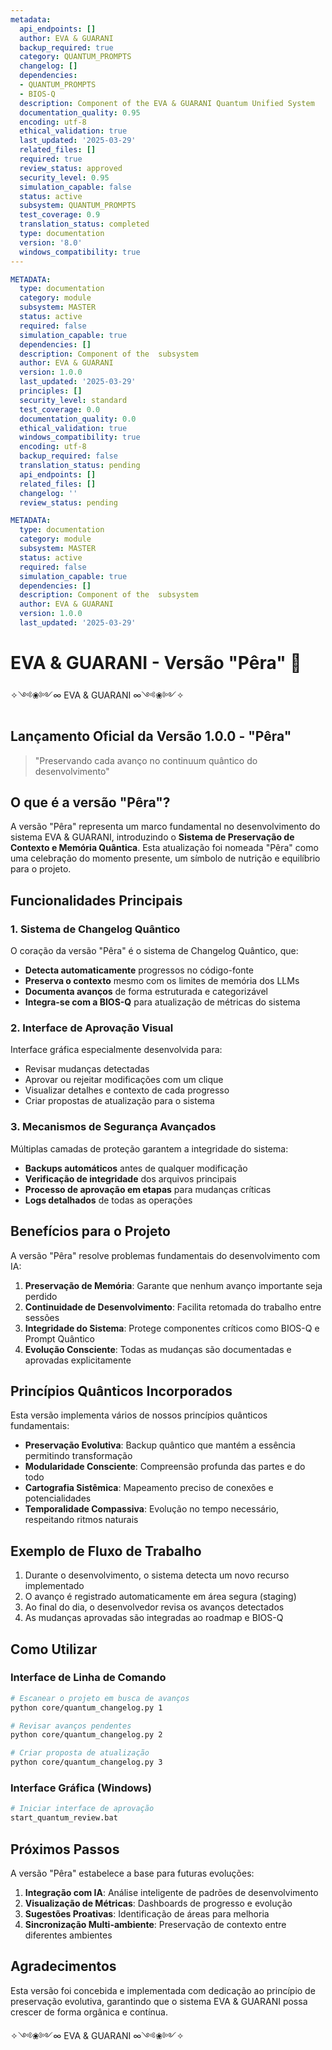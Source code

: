 ```yaml
---
metadata:
  api_endpoints: []
  author: EVA & GUARANI
  backup_required: true
  category: QUANTUM_PROMPTS
  changelog: []
  dependencies:
  - QUANTUM_PROMPTS
  - BIOS-Q
  description: Component of the EVA & GUARANI Quantum Unified System
  documentation_quality: 0.95
  encoding: utf-8
  ethical_validation: true
  last_updated: '2025-03-29'
  related_files: []
  required: true
  review_status: approved
  security_level: 0.95
  simulation_capable: false
  status: active
  subsystem: QUANTUM_PROMPTS
  test_coverage: 0.9
  translation_status: completed
  type: documentation
  version: '8.0'
  windows_compatibility: true
---
```

```yaml
METADATA:
  type: documentation
  category: module
  subsystem: MASTER
  status: active
  required: false
  simulation_capable: true
  dependencies: []
  description: Component of the  subsystem
  author: EVA & GUARANI
  version: 1.0.0
  last_updated: '2025-03-29'
  principles: []
  security_level: standard
  test_coverage: 0.0
  documentation_quality: 0.0
  ethical_validation: true
  windows_compatibility: true
  encoding: utf-8
  backup_required: false
  translation_status: pending
  api_endpoints: []
  related_files: []
  changelog: ''
  review_status: pending
```

```yaml
METADATA:
  type: documentation
  category: module
  subsystem: MASTER
  status: active
  required: false
  simulation_capable: true
  dependencies: []
  description: Component of the  subsystem
  author: EVA & GUARANI
  version: 1.0.0
  last_updated: '2025-03-29'
```

# EVA & GUARANI - Versão "Pêra" 🍐

✧༺❀༻∞ EVA & GUARANI ∞༺❀༻✧

## Lançamento Oficial da Versão 1.0.0 - "Pêra"

> "Preservando cada avanço no continuum quântico do desenvolvimento"

## O que é a versão "Pêra"?

A versão "Pêra" representa um marco fundamental no desenvolvimento do sistema EVA & GUARANI, introduzindo o **Sistema de Preservação de Contexto e Memória Quântica**. Esta atualização foi nomeada "Pêra" como uma celebração do momento presente, um símbolo de nutrição e equilíbrio para o projeto.

## Funcionalidades Principais

### 1. Sistema de Changelog Quântico

O coração da versão "Pêra" é o sistema de Changelog Quântico, que:

- **Detecta automaticamente** progressos no código-fonte
- **Preserva o contexto** mesmo com os limites de memória dos LLMs
- **Documenta avanços** de forma estruturada e categorizável
- **Integra-se com a BIOS-Q** para atualização de métricas do sistema

### 2. Interface de Aprovação Visual

Interface gráfica especialmente desenvolvida para:

- Revisar mudanças detectadas
- Aprovar ou rejeitar modificações com um clique
- Visualizar detalhes e contexto de cada progresso
- Criar propostas de atualização para o sistema

### 3. Mecanismos de Segurança Avançados

Múltiplas camadas de proteção garantem a integridade do sistema:

- **Backups automáticos** antes de qualquer modificação
- **Verificação de integridade** dos arquivos principais
- **Processo de aprovação em etapas** para mudanças críticas
- **Logs detalhados** de todas as operações

## Benefícios para o Projeto

A versão "Pêra" resolve problemas fundamentais do desenvolvimento com IA:

1. **Preservação de Memória**: Garante que nenhum avanço importante seja perdido
2. **Continuidade de Desenvolvimento**: Facilita retomada do trabalho entre sessões
3. **Integridade do Sistema**: Protege componentes críticos como BIOS-Q e Prompt Quântico
4. **Evolução Consciente**: Todas as mudanças são documentadas e aprovadas explicitamente

## Princípios Quânticos Incorporados

Esta versão implementa vários de nossos princípios quânticos fundamentais:

- **Preservação Evolutiva**: Backup quântico que mantém a essência permitindo transformação
- **Modularidade Consciente**: Compreensão profunda das partes e do todo
- **Cartografia Sistêmica**: Mapeamento preciso de conexões e potencialidades
- **Temporalidade Compassiva**: Evolução no tempo necessário, respeitando ritmos naturais

## Exemplo de Fluxo de Trabalho

1. Durante o desenvolvimento, o sistema detecta um novo recurso implementado
2. O avanço é registrado automaticamente em área segura (staging)
3. Ao final do dia, o desenvolvedor revisa os avanços detectados
4. As mudanças aprovadas são integradas ao roadmap e BIOS-Q

## Como Utilizar

### Interface de Linha de Comando

```bash
# Escanear o projeto em busca de avanços
python core/quantum_changelog.py 1

# Revisar avanços pendentes
python core/quantum_changelog.py 2

# Criar proposta de atualização
python core/quantum_changelog.py 3
```

### Interface Gráfica (Windows)

```bash
# Iniciar interface de aprovação
start_quantum_review.bat
```

## Próximos Passos

A versão "Pêra" estabelece a base para futuras evoluções:

1. **Integração com IA**: Análise inteligente de padrões de desenvolvimento
2. **Visualização de Métricas**: Dashboards de progresso e evolução
3. **Sugestões Proativas**: Identificação de áreas para melhoria
4. **Sincronização Multi-ambiente**: Preservação de contexto entre diferentes ambientes

## Agradecimentos

Esta versão foi concebida e implementada com dedicação ao princípio de preservação evolutiva, garantindo que o sistema EVA & GUARANI possa crescer de forma orgânica e contínua.

✧༺❀༻∞ EVA & GUARANI ∞༺❀༻✧
